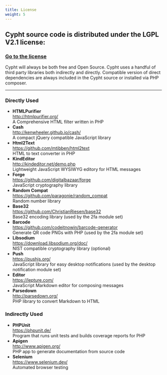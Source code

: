 ```yaml
---
title: License
weight: 5
---
```

<h2>Cypht source code is distributed under the LGPL V2.1 license:</h2>
<h3><a href="https://github.com/cypht-org/cypht/blob/masterLICENSE">Go to the license</a></h3>
<p> Cypht will always be both free and Open Source. Cypht uses a handful of third party libraries both indirectly
    and directly. Compatible version of direct dependencies are always included in the Cypht source or installed via
    PHP composer.
</p>
<hr>
<h3>Directly Used</h3>
<ul>
    <li><b>HTMLPurifier</b><br/><a href="http://htmlpurifier.org/">http://htmlpurifier.org/</a><br/>A Comprehensive
        HTML filter written in PHP
    </li>
    <li><b>Cash</b><br/><a href="http://kenwheeler.github.io/cash/">http://kenwheeler.github.io/cash/</a><br/>A
        compact jQuery compatible JavaScript library
    </li>
    <li><b>Html2Text</b><br/><a href="https://github.com/mtibben/html2text">https://github.com/mtibben/html2text</a><br/>HTML
        to text converter in PHP
    </li>
    <li><b>KindEditor</b><br/><a href="http://kindeditor.net/demo.php">http://kindeditor.net/demo.php</a><br/>Lightweight
        JavaScript WYSIWYG editory for HTML messages
    </li>
    <li><b>Forge</b><br/><a href="https://github.com/digitalbazaar/forge">https://github.com/digitalbazaar/forge</a><br/>JavaScript
        cryptography library
    </li>
    <li><b>Random Compat</b><br/><a href="https://github.com/paragonie/random_compat">https://github.com/paragonie/random_compat</a><br/>Random
        number library
    </li>
    <li><b>Base32</b><br/><a href="https://github.com/ChristianRiesen/base32">https://github.com/ChristianRiesen/base32</a><br/>Base32
        encoding library (used by the 2fa module set)
    </li>
    <li><b>Barcode</b><br/><a href="https://github.com/codeitnowin/barcode-generator">https://github.com/codeitnowin/barcode-generator</a><br/>Generate
        QR code PNGs with PHP (used by the 2fa module set)
    </li>
    <li><b>Libsodium</b><br/><a
            href="https://download.libsodium.org/doc/">https://download.libsodium.org/doc/</a><br/>NIST compatible
        cryptography library (optional)
    </li>
    <li><b>Push</b><br/><a href="https://pushjs.org/">https://pushjs.org/</a><br/>JavaScript library for easy
        desktop notifications (used by the desktop notification module set)
    </li>
    <li><b>Editor</b><br/><a href="https://lepture.com/">https://lepture.com/</a><br/>JavaScript Markdown editor for
        composing messages
    </li>
    <li><b>Parsedown</b><br/><a href="http://parsedown.org/">http://parsedown.org/</a><br/>PHP library to convert
        Markdown to HTML
    </li>
</ul>
<h3>Indirectly Used</h3>
<ul>
    <li><b>PHPUnit</b><br/><a href="https://phpunit.de/">https://phpunit.de/</a><br/>Program that runs unit tests
        and builds coverage reports for PHP
    </li>
    <li><b>Apigen</b><br/><a href="http://www.apigen.org/">http://www.apigen.org/</a><br/>PHP app to generate
        documentation from source code
    </li>
    <li><b>Selenium</b><br/><a href="https://www.selenium.dev/">https://www.selenium.dev/</a><br/>Automated
        browser testing
    </li>
</ul>
